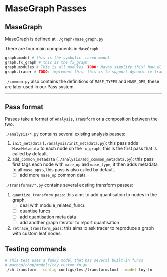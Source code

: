 # MaseGraph Passes

## MaseGraph

MaseGraph is defined at `./graph/mase_graph.py`

There are four main components in `MaseGraph`

```python
graph.model # this is the symbolic traced model
graph.fx_graph # this is the fx_graph
graph.modules # This is all modules; TODO: Maybe simplify this? Now all module keys are included recursively.
graph.tracer # TODO: implement this, this is to support dynamic re-tracing
```

`./common.py` also contains the definitions of `MASE_TYPES` and `MASE_OPS`, these are later used in our Pass system.

---

## Pass format

Passes take a format of `Analysis`, `Transform` or a composition between the two.

`./analysis/*.py` contains several existing analysis passes:

1.  `init_metadata` (`./analysis/init_metadata.py`): this pass adds `MaseMetadata` to each node on the `fx_graph`; this is the first pass that is called by default.
2. `add_common_metadata` (`./analysis/add_common_metadata.py`): this pass first tags each node with `mase_op` and `mase_type`, it then adds metadata to all `mase_ops`s, this pass is also called by default.
	* [ ] add more `mase_op` common data.

`./transforms/*.py` contains several existing transform passes:

1. `quantize_transform_pass`: this aims to add quantisation to nodes in the graph.
	* [ ] deal with module_related_funcs
	* [ ] quantise funcs 
	* [ ] add quantisation meta data
	* [ ] add another graph iterator to report quantisation
2. `retrace_transform_pass`: this aims to ask tracer to reproduce a graph with custom leaf nodes.


## Testing commands

```bash
# This test uses a funky model that has several built-in funcs
# machop/chop/models/toy_custom_fn.py
./ch transform --config configs/test/transform.toml --model toy-fn
```
